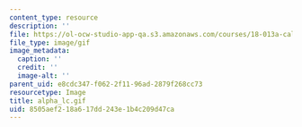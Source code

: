 ```yaml
---
content_type: resource
description: ''
file: https://ol-ocw-studio-app-qa.s3.amazonaws.com/courses/18-013a-calculus-with-applications-spring-2005/8505aef218a617dd243e1b4c209d47ca_alpha_lc.gif
file_type: image/gif
image_metadata:
  caption: ''
  credit: ''
  image-alt: ''
parent_uid: e8cdc347-f062-2f11-96ad-2879f268cc73
resourcetype: Image
title: alpha_lc.gif
uid: 8505aef2-18a6-17dd-243e-1b4c209d47ca
---
```

